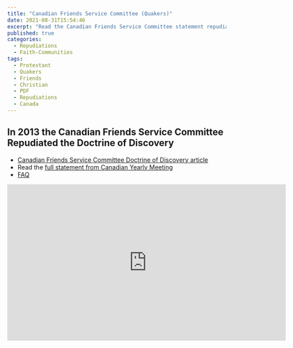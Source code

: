 ```yaml
---
title: "Canadian Friends Service Committee (Quakers)"
date: 2021-08-31T15:54:46
excerpt: "Read the Canadian Friends Service Committee statement repudiating the Doctrine of Discovery."
published: true
categories:
  - Repudiations
  - Faith-Communities
tags:
  - Protestant
  - Quakers
  - Friends
  - Christian
  - PDF
  - Repudiations
  - Canada
---
```

## In 2013 the Canadian Friends Service Committee Repudiated the Doctrine of Discovery
* [Canadian Friends Service Committee Doctrine of Discovery article](https://quakerservice.ca/our-work/indigenous-peoples-rights/doctrine-of-discovery/)
* Read the [full statement from Canadian Yearly Meeting](/assets/pdfs/Doctrine-of-Discovery-minute-and-background-August-2013.pdf)
* [FAQ](/assets/pdfs/FAQs-on-DoD-July-30-2015.pdf)

<iframe width="640" height="360" src="https://www.youtube.com/embed//1NrjoaFuXk4" frameborder="0" allowfullscreen></iframe>
